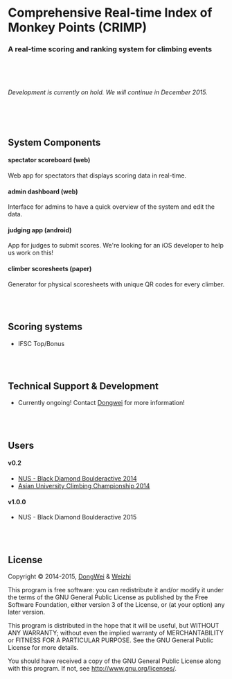 # Comprehensive Real-time Index of Monkey Points (CRIMP)
### A real-time scoring and ranking system for climbing events


<br><br><br>


*Development is currently on hold. We will continue in December 2015.*


<br><br><br>


## System Components
#### spectator scoreboard (web)
Web app for spectators that displays scoring data in real-time.

#### admin dashboard (web)
Interface for admins to have a quick overview of the system and edit the data.

#### judging app (android)
App for judges to submit scores. We're looking for an iOS developer to help us work on this!

#### climber scoresheets (paper)
Generator for physical scoresheets with unique QR codes for every climber.


<br><br>


## Scoring systems
* IFSC Top/Bonus


<br><br>


## Technical Support & Development
* Currently ongoing! Contact <a href="https://github.com/leedongwei">Dongwei</a> for more information!


<br><br>


## Users
#### v0.2
* [NUS - Black Diamond Boulderactive 2014](http://boulderactive.nusclimb.com)
* [Asian University Climbing Championship 2014](http://nus.edu.sg/osa/src/competitive/competitions/aucc)

#### v1.0.0
* NUS - Black Diamond Boulderactive 2015


<br><br>


## License
Copyright © 2014-2015, [DongWei](https://github.com/leedongwei) & [Weizhi](https://github.com/ecc-weizhi)

This program is free software: you can redistribute it and/or modify
it under the terms of the GNU General Public License as published by
the Free Software Foundation, either version 3 of the License, or
(at your option) any later version.

This program is distributed in the hope that it will be useful,
but WITHOUT ANY WARRANTY; without even the implied warranty of
MERCHANTABILITY or FITNESS FOR A PARTICULAR PURPOSE.  See the
GNU General Public License for more details.

You should have received a copy of the GNU General Public License
along with this program.  If not, see <http://www.gnu.org/licenses/>.

